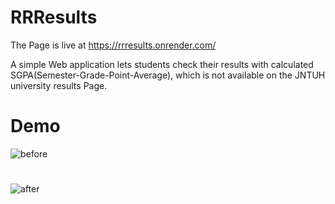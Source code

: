 # RRResults
The Page is live at https://rrresults.onrender.com/

A simple Web application lets students check their results with calculated SGPA(Semester-Grade-Point-Average), which is not available on the JNTUH university results Page.
# Demo
![before](https://user-images.githubusercontent.com/93535758/192291971-0b4cc27d-05ef-4b93-aed0-f84127d099c3.png)
#
![after](https://user-images.githubusercontent.com/93535758/192292778-1f99f002-cac4-4b0d-9694-96c69e900d48.png)
